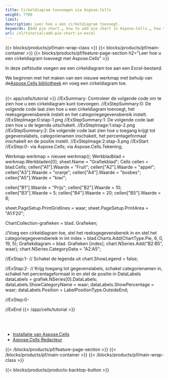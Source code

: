 ```yaml
---
title: Cirkeldiagram toevoegen via Aspose.Cells
weight: 7700
limit:
description: Leer hoe u een cirkeldiagram toevoegt.
keywords: [Add pie chart., how to add pie chart in Aspose.Cells., how to add pie chart using Aspose.Cells]
url: /nl/tutorial/add-pie-chart-in-excel
---
```

{{< blocks/products/pf/main-wrap-class >}}
{{< blocks/products/pf/main-container >}}
{{< blocks/products/pf/feature-page-section h2="Leer hoe u een cirkeldiagram toevoegt met Aspose.Cells" >}}

<p>
In deze zelfstudie voegen we een cirkeldiagram toe aan een Excel-bestand.
</p>

<p>
 We beginnen met het maken van een nieuwe werkmap met behulp van de<a href="https://www.nuget.org/packages/Aspose.Cells">Aspose.Cells bibliotheek</a> en voeg een cirkeldiagram toe.
</p>

<br />
{{< app/cells/tutorial >}}
//ExSummary: Controleer de volgende code om te zien hoe u een cirkeldiagram kunt toevoegen.
//ExStepSummary:0: De volgende code laat zien hoe u een cirkeldiagram toevoegt, het reeksgegevensbereik instelt en het categoriegegevensbereik instelt.
//ExStepImage:0:stap-1.png
//ExStepSummary:1: De volgende code laat zien hoe u de legenda uitschakelt.
//ExStepImage:1:stap-2.png
//ExStepSummary:2: De volgende code laat zien hoe u toegang krijgt tot gegevenslabels, categorienamen inschakelt, het percentageformaat inschakelt en de positie instelt.
//ExStepImage:2:stap-3.png
//ExStart
//ExStep:0-
via Aspose.Cells;
via Aspose.Cells.Tekening;

Werkmap werkmap = nieuwe werkmap();
Werkbladblad = werkmap.Werkbladen[0];
sheet.Name = "Grafiekblad";
Cells cellen = blad.Cells;
cellen["A1"].Waarde = "Fruit";
cellen["A2"].Waarde = "appel";
cellen["A3"].Waarde = "oranje";
cellen["A4"].Waarde = "bosbes";
cellen["A5"].Waarde = "kiwi";

cellen["B1"].Waarde = "Prijs";
cellen["B2"].Waarde = 10;
cellen["B3"].Waarde = 5;
cellen["B4"].Waarde = 20;
cellen["B5"].Waarde = 8;

sheet.PageSetup.PrintGridlines = waar;
sheet.PageSetup.PrintArea = "A1:F20";

ChartCollection-grafieken = blad. Grafieken;

//Voeg een cirkeldiagram toe, stel het reeksgegevensbereik in en stel het categoriegegevensbereik in
int index = blad.Charts.Add(ChartType.Pie, 6, 0, 19, 5);
Grafiekdiagram = blad. Grafieken [index];
chart.NSeries.Add("B2:B5", waar);
chart.NSeries.CategoryData = "A2:A5";

//ExStap:1-
// Schakel de legenda uit
chart.ShowLegend = false;

//ExStap:2-
// Krijg toegang tot gegevenslabels, schakel categorienamen in, schakel het percentageformaat in en stel de positie in
DataLabels dataLabels = grafiek.NSeries[0].DataLabels;
dataLabels.ShowCategoryName = waar;
dataLabels.ShowPercentage = waar;
dataLabels.Position = LabelPositionType.OutsideEnd;

//ExStep:0-

//ExEnd
{{< /app/cells/tutorial >}}
<br />

<br />
<br />
<div class="code-sample">
    <ul class="link-list">
        <li class="link-item"><a href="https://docs.aspose.com/cells/net/installation/">Installatie van Aspose.Cells</a></li>
        <li class="link-item"><a href="https://products.aspose.app/cells/editor/">Aspose.Cells Redacteur</a></li>
    </ul>
</div>

{{< /blocks/products/pf/feature-page-section >}}
{{< /blocks/products/pf/main-container >}}
{{< /blocks/products/pf/main-wrap-class >}}

{{< blocks/products/products-backtop-button >}}